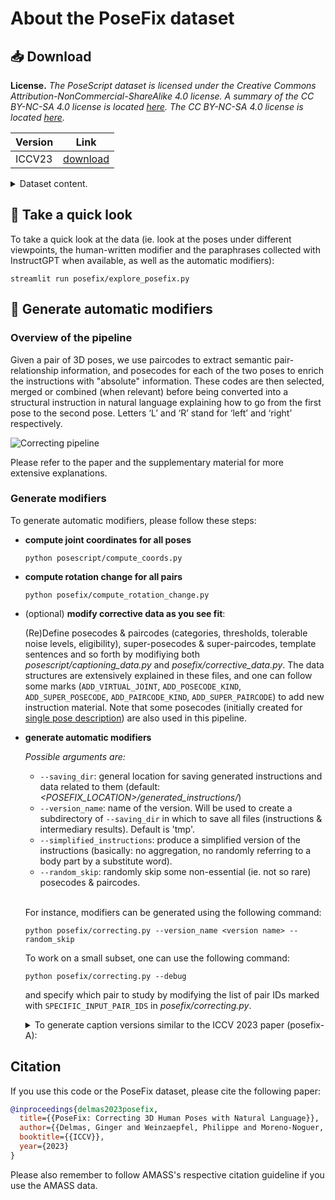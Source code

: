 # About the PoseFix dataset

## :inbox_tray: Download

**License.**
*The PoseScript dataset is licensed under the Creative Commons Attribution-NonCommercial-ShareAlike 4.0 license.
A summary of the CC BY-NC-SA 4.0 license is located [here](https://creativecommons.org/licenses/by-nc-sa/4.0/).
The CC BY-NC-SA 4.0 license is located [here](https://creativecommons.org/licenses/by-nc-sa/4.0/legalcode).*

| Version | Link |
|---|---|
| ICCV23 | [download](https://download.europe.naverlabs.com/ComputerVision/PoseFix/posefix_dataset_release.zip) |

<details>
<summary>Dataset content.</summary>

* a file linking each pose ID to the reference of its corresponding pose sequence in AMASS, and its frame index;
* a file linking each pair ID (index) to a pair of pose IDs;
* a file linking each pair ID with its text modifiers (separate files for automatically generated modifiers, human-written ones and paraphrases);
* files listing pair IDs for each split.

Please refer to the provided README for more details.
</details>


## :crystal_ball: Take a quick look

To take a quick look at the data (ie. look at the poses under different viewpoints, the human-written modifier and the paraphrases collected with InstructGPT when available, as well as the automatic modifiers):

```
streamlit run posefix/explore_posefix.py
```

## :page_with_curl: Generate automatic modifiers

### Overview of the pipeline

Given a pair of 3D poses, we use paircodes to extract semantic pair-relationship information, and posecodes for each of the two poses to enrich the instructions with "absolute" information. These codes are then selected, merged or combined (when relevant) before being converted into a structural instruction in natural language explaining how to go from the first pose to the second pose. Letters ‘L’ and ‘R’ stand for ‘left’ and ‘right’ respectively.

![Correcting pipeline](../../../images/comparative_pipeline.png)

Please refer to the paper and the supplementary material for more extensive explanations.

### Generate modifiers

To generate automatic modifiers, please follow these steps:

- **compute joint coordinates for all poses**
	```
	python posescript/compute_coords.py
	```

- **compute rotation change for all pairs**
	```
	python posefix/compute_rotation_change.py
	```

- (optional) **modify corrective data as you see fit**:
	
    (Re)Define posecodes & paircodes (categories, thresholds, tolerable noise levels, eligibility), super-posecodes & super-paircodes, template sentences and so forth by modifiying both *posescript/captioning_data.py* and *posefix/corrective_data.py*. The data structures are extensively explained in these files, and one can follow some marks (`ADD_VIRTUAL_JOINT`, `ADD_POSECODE_KIND`, `ADD_SUPER_POSECODE`, `ADD_PAIRCODE_KIND`, `ADD_SUPER_PAIRCODE`) to add new instruction material. Note that some posecodes (initially created for [single pose description](../posescript/README.md)) are also used in this pipeline.

- **generate automatic modifiers**

	*Possible arguments are:*
    - `--saving_dir`: general location for saving generated instructions and data related to them (default: *<POSEFIX_LOCATION>/generated_instructions/*)
    - `--version_name`: name of the version. Will be used to create a subdirectory of `--saving_dir` in which to save all files (instructions & intermediary results). Default is 'tmp'.
	- `--simplified_instructions`: produce a simplified version of the instructions (basically: no aggregation, no randomly referring to a body part by a substitute word).
    - `--random_skip`: randomly skip some non-essential (ie. not so rare) posecodes & paircodes.

	<br>

    For instance, modifiers can be generated using the following command:
    ```
    python posefix/correcting.py --version_name <version name> --random_skip
    ```
	
    To work on a small subset, one can use the following command:
    ```
	python posefix/correcting.py --debug
    ```
    and specify which pair to study by modifying the list of pair IDs marked with `SPECIFIC_INPUT_PAIR_IDS` in *posefix/correcting.py*.

	<details>
	  <summary>To generate caption versions similar to the ICCV 2023 paper (posefix-A):</summary>

	| Version | Command |
	|---------|---------|
	| pfA       | `python posefix/correcting.py --version_name captions_pfA` |
	| pfB       | `python posefix/correcting.py --version_name captions_pfB --random_skip` |
	| pfC       | `python posefix/correcting.py --version_name captions_pfC --random_skip --simplified_captions` |
	
	*Note that some paircodes were added since, for the release of PoseEmbroider.*
	</details>

## Citation

If you use this code or the PoseFix dataset, please cite the following paper:

```bibtex
@inproceedings{delmas2023posefix,
  title={{PoseFix: Correcting 3D Human Poses with Natural Language}},
  author={{Delmas, Ginger and Weinzaepfel, Philippe and Moreno-Noguer, Francesc and Rogez, Gr\'egory}},
  booktitle={{ICCV}},
  year={2023}
}
```

Please also remember to follow AMASS's respective citation guideline if you use the AMASS data.
